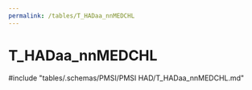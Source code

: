 ```yaml
---
permalink: /tables/T_HADaa_nnMEDCHL
---
```

# T_HADaa_nnMEDCHL

<!-- ATTENTION : Ne pas supprimer ou modifier la ligne ci-dessous -->
#include "tables/.schemas/PMSI/PMSI HAD/T_HADaa_nnMEDCHL.md"
<!-- ATTENTION : Ne pas supprimer ou modifier la ligne ci-dessus -->
